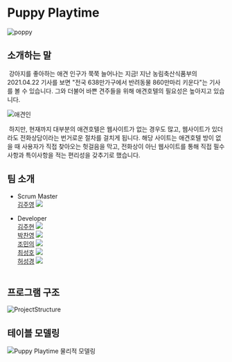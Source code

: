 # Puppy Playtime
![poppy](https://user-images.githubusercontent.com/27558778/146287920-bafc6d01-6458-4747-95c4-ce617707200c.jpg)

## 소개하는 말
&nbsp;강아지를 좋아하는 애견 인구가 쭉쭉 늘어나는 지금! 지난 농림축산식품부의 2021.04.22 기사를 보면 "전국 638만가구에서 반려동물 860만마리 키운다"는 기사를 볼 수 있습니다. 그와 더불어 바쁜 견주들을 위해 애견호텔의 필요성은 높아지고 있습니다. <br>

![애견인](https://user-images.githubusercontent.com/27558778/146468993-e7605aba-ebee-4d06-b8b5-fab4f124b079.PNG)

&nbsp;하지만, 현재까지 대부분의 애견호텔은 웹사이트가 없는 경우도 많고, 웹사이트가 있더라도 전화상담이라는 번거로운 절차를 걸치게 됩니다. 해당 사이트는 애견호텔 방이 없을 때 사용자가 직접 찾아오는 헛걸음을 막고, 전화상이 아닌 웹사이트를 통해 직접 필수사항과 특이사항을 적는 편리성을 갖추기로 했습니다.

## 팀 소개
  * Scrum Master <br>
  [김주영](https://github.com/CodingPythonMan) [![](https://img.shields.io/badge/Github-CodingPythonMan-E34F26?style=flat-square&logo=Github)](https://github.com/CodingPythonMan)
  
  * Developer </br>
  [김주현](https://github.com/juju123156) [![](https://img.shields.io/badge/Github-juju123156-E34F26?style=flat-square&logo=Github)](https://github.com/juju123156)</br>
  [박찬영](https://github.com/solarplant97) [![](https://img.shields.io/badge/Github-solarplant97-E34F26?style=flat-square&logo=Github)](https://github.com/solarplant97)</br>
  [조민의](https://github.com/min-eui) [![](https://img.shields.io/badge/Github-min_eui-E34F26?style=flat-square&logo=Github)](https://github.com/min-eui) </br>
  [최성호](https://github.com/sohosoho) [![](https://img.shields.io/badge/Github-sohosoho-E34F26?style=flat-square&logo=Github)](https://github.com/sohosoho) </br>[허성경](https://github.com/akazka) [![](https://img.shields.io/badge/Github-akazka-E34F26?style=flat-square&logo=Github)](https://github.com/akazka) </br></br>
  
## 프로그램 구조
![ProjectStructure](https://user-images.githubusercontent.com/27558778/146386562-6b638c00-97f5-446b-a6cc-339db9c13a50.png)

## 테이블 모델링
![Puppy Playtime 물리적 모델링](https://user-images.githubusercontent.com/27558778/146195481-1732fd37-1dbd-450c-9df9-081dbf76bd79.png)